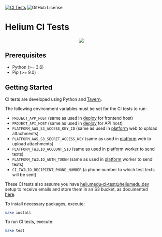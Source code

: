 [![CI Tests](https://github.com/HeliumEdu/ci-tests/actions/workflows/ci.yml/badge.svg)](https://github.com/HeliumEdu/ci-tests/actions/workflows/ci.yml)
![GitHub License](https://img.shields.io/github/license/heliumedu/ci-tests)

# Helium CI Tests

<p align="center"><img src="https://www.heliumedu.com/assets/img/logo_full_blue.png" /></p>

## Prerequisites

- Python (>= 3.6)
- Pip (>= 9.0)

## Getting Started
CI tests are developed using Python and [Tavern](https://taverntesting.github.io/).

The following environment variables must be set for the CI tests to run:

- `PROJECT_APP_HOST` (same as used in [deploy](https://github.com/HeliumEdu/deploy) for frontend host)
- `PROJECT_API_HOST` (same as used in [deploy](https://github.com/HeliumEdu/deploy) for API host)
- `PLATFORM_AWS_S3_ACCESS_KEY_ID` (same as used in [platform](https://github.com/HeliumEdu/platform) web to upload attachments)
- `PLATFORM_AWS_S3_SECRET_ACCESS_KEY` (same as used in [platform](https://github.com/HeliumEdu/platform) web to upload attachments)
- `PLATFORM_TWILIO_ACCOUNT_SID` (same as used in [platform](https://github.com/HeliumEdu/platform) worker to send texts)
- `PLATFORM_TWILIO_AUTH_TOKEN` (same as used in [platform](https://github.com/HeliumEdu/platform) worker to send texts)
- `CI_TWILIO_RECIPIENT_PHONE_NUMBER` (a phone number to which test texts will be sent)

These CI tests also assume you have heliumedu-ci-test@heliumedu.dev setup to receive emails and store them in an S3
bucket, as documented [here](https://docs.aws.amazon.com/ses/latest/DeveloperGuide/receiving-email-getting-started.html).

To install necessary packages, execute:

```sh
make install
```

To run CI tests, execute:

```sh
make test
```
